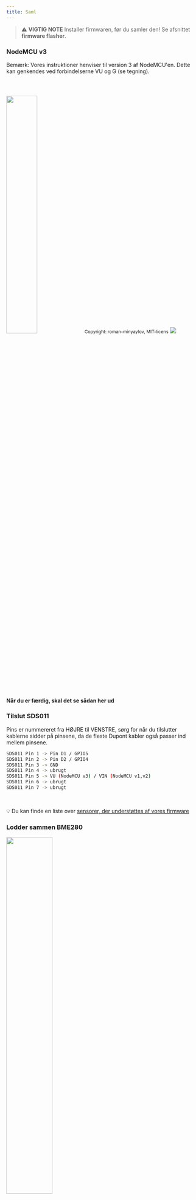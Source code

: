 ```yaml
---
title: Saml
---
```


> ⚠️ **VIGTIG NOTE**
Installer firmwaren, før du samler den!
Se afsnittet __firmware flasher__.

### NodeMCU v3
Bemærk: Vores instruktioner henviser til version 3 af NodeMCU'en. Dette kan genkendes ved forbindelserne VU og G (se tegning).

<img src="../docs/airrohr/airrohr-wiring-sds011-bme280.jpg" style="width:40%; margin-top: 3em" loading="lazy"/>
<small>Copyright: roman-minyaylov, MIT-licens</small>


<img src="../docs/airrohr/nodemcu-v3-bme280.jpeg" style="margin-top: 1em" loading="lazy"/>

#### Når du er færdig, skal det se sådan her ud


### Tilslut SDS011
Pins er nummereret fra HØJRE til VENSTRE, sørg for når du tilslutter kablerne sidder på pinsene, da de fleste Dupont kabler også passer ind mellem pinsene.
```bash
SDS011 Pin 1 -> Pin D1 / GPIO5
SDS011 Pin 2 -> Pin D2 / GPIO4
SDS011 Pin 3 -> GND
SDS011 Pin 4 -> ubrugt
SDS011 Pin 5 -> VU (NodeMCU v3) / VIN (NodeMCU v1,v2)
SDS011 Pin 6 -> ubrugt
SDS011 Pin 7 -> ubrugt
```

<br>

💡 Du kan finde en liste over [sensorer, der understøttes af vores firmware](https://github.com/opendata-stuttgart/sensors-software/blob/master/airrohr-firmware/Readme.md)


### Lodder sammen BME280

<img src="../docs/airrohr/solder-a-bme-280.jpeg" style="width:49%; padding-right: 0.5em" class="items-center" loading="lazy"/>
<img src="../docs/airrohr/solder-bme-280.jpeg" style="width:49%;" loading="lazy"/>

Forbind pin header med BME280-kortet. Lod den fra bagsiden. Hullerne mellem stifterne er meget små, så vær tålmodig og forsigtig.  

Tricket er at sætte loddekolbens spids mod stiften, varme den lidt op og derefter påføre loddet let.  


### Ledninger til BME280
Pins er nummereret fra VENSTRE til HØJRE.
```bash
VIN -> Pin 3V3 (3,3V)
GND-> GND/G
SDA -> PIN D3
SCL -> Pin D4
```

### Bind alt sammen

#### Bind NodeMCU og SDS011 sammen
<img src="../docs/airrohr/tie-air-quality-sensor-together.jpeg" loading="lazy"/>
Brug et kabelbånd til at forbinde NodeMCU'en (ESP8266) og SDS011-sensoren, så Wifi-antennen peger væk fra sensoren

#### Forbind fleksibelt rør
<img src="../docs/airrohr/sds011-with-tube.jpeg" style="width:49%; padding-right: 0.5em" loading="lazy"/>
<img src="../docs/airrohr/bme280-tied-to-tube.jpeg" style="width:49%;" loading="lazy"/>

* Tilslut den fleksible slange til SDS011-sensoren
* Brug et andet kabelbånd til at fastgøre BME280-temperatursensoren til røret
* Før USB-kablet gennem røret. Monter SDS011 med NodeMCU'en vendt mod toppen og blæseren vendt mod bunden
 
#### Skub sensoren ind i røret
* Skub delene ind i røret, så de sidder fast i røret
* USB-kablet, det fleksible rør og BME280 skal kigge ud af rørets ende
* Skub det andet rør på det første.

<img src="../docs/airrohr/sds011-jammed-into-tube.jpeg" loading="lazy"/>

##### Færdiggørelse
* Placér temperaturføleren på det fleksible rør, så den sidder på kanten af røret.
* Skær det fleksible rør af i enden af røret
* Valgfrit: Du kan dække de åbne ender af røret med et fint net. Så kan luften cirkulere, men insekterne bliver udenfor
 
<img src="../docs/airrohr/position-bme280.jpeg" loading="lazy"/>

#### Placering 
Det ideelle sted vil være 1,5 til 3,5 meter over gaden og godt ventileret. Dette kan dog ikke lade sig gøre for alle mennesker, og derfor anmodes der ved registreringen om oplysninger som højde over jorden og placering i forhold til gaden.


